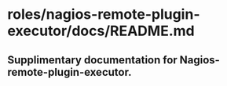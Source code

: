 # roles/nagios-remote-plugin-executor/docs/README.md

## Supplimentary documentation for Nagios-remote-plugin-executor.